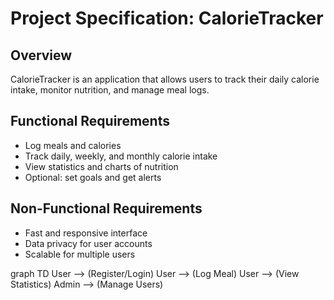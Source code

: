 # Project Specification: CalorieTracker

## Overview
CalorieTracker is an application that allows users to track their daily calorie intake, monitor nutrition, and manage meal logs.

## Functional Requirements
- Log meals and calories
- Track daily, weekly, and monthly calorie intake
- View statistics and charts of nutrition
- Optional: set goals and get alerts

## Non-Functional Requirements
- Fast and responsive interface
- Data privacy for user accounts
- Scalable for multiple users

graph TD
    User --> (Register/Login)
    User --> (Log Meal)
    User --> (View Statistics)
    Admin --> (Manage Users)